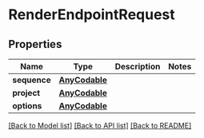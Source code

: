 # RenderEndpointRequest

## Properties

Name | Type | Description | Notes
------------ | ------------- | ------------- | -------------
**sequence** | [**AnyCodable**](.md) |  | 
**project** | [**AnyCodable**](.md) |  | 
**options** | [**AnyCodable**](.md) |  | 

[[Back to Model list]](../README.md#documentation-for-models) [[Back to API list]](../README.md#documentation-for-api-endpoints) [[Back to README]](../README.md)


